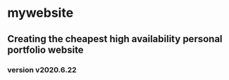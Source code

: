 # mywebsite
## Creating the cheapest high availability personal portfolio website


### version v2020.6.22